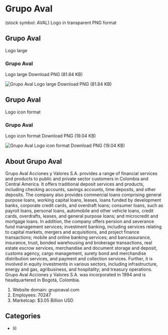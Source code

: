 # Grupo Aval
 (stock symbol: AVAL) Logo in transparent PNG format

## Grupo Aval
 Logo large

### Grupo Aval
 Logo large Download PNG (81.84 KB)

![Grupo Aval
 Logo large Download PNG (81.84 KB)](/img/orig/AVAL_BIG-d4a78faa.png)

## Grupo Aval
 Logo icon format

### Grupo Aval
 Logo icon format Download PNG (19.04 KB)

![Grupo Aval
 Logo icon format Download PNG (19.04 KB)](/img/orig/AVAL-ee7cd641.png)

## About Grupo Aval


Grupo Aval Acciones y Valores S.A. provides a range of financial services and products to public and private sector customers in Colombia and Central America. It offers traditional deposit services and products, including checking accounts, savings accounts, time deposits, and other deposits. The company also provides commercial loans comprising general purpose loans, working capital loans, leases, loans funded by development banks, corporate credit cards, and overdraft loans; consumer loans, such as payroll loans, personal loans, automobile and other vehicle loans, credit cards, overdrafts, leases, and general purpose loans; and microcredit and mortgage loans. In addition, the company offers pension and severance fund management services; investment banking, including services relating to capital markets, mergers and acquisitions, and project finance transactions; mobile and online banking services; and bancassurance, insurance, trust, bonded warehousing and brokerage transactions, real estate escrow services, merchandise and document storage and deposit, customs agency, cargo management, surety bond and merchandise distribution services, and payment and collection services. Further, it is involved in equity investments in various sectors, including infrastructure, energy and gas, agribusiness, and hospitality; and treasury operations. Grupo Aval Acciones y Valores S.A. was incorporated in 1994 and is headquartered in Bogotá, Colombia.

1. Website domain: grupoaval.com
2. Employees: 70247
3. Marketcap: $3.05 Billion USD


## Categories
- [x] 
